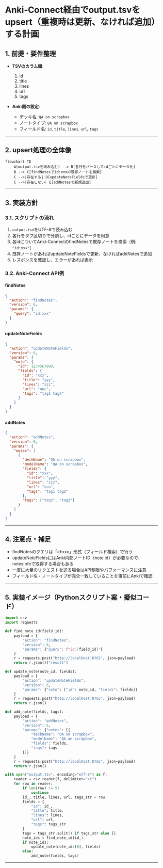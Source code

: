 # Anki-Connect経由でoutput.tsvをupsert（重複時は更新、なければ追加）する計画

## 1. 前提・要件整理

- **TSVのカラム順**:  
  1. id  
  2. title  
  3. lines  
  4. url  
  5. tags

- **Anki側の設定**:  
  - デッキ名: `QA on scrapbox`
  - ノートタイプ: `QA on scrapbox`
  - フィールド名: `id`, `title`, `lines`, `url`, `tags`

---

## 2. upsert処理の全体像

```mermaid
flowchart TD
    A[output.tsvを読み込む] --> B[各行をパースしてidごとにデータ化]
    B --> C[findNotesでid:xxxの既存ノートを検索]
    C -->|存在する| D[updateNoteFieldsで更新]
    C -->|存在しない| E[addNotesで新規追加]
```

---

## 3. 実装方針

### 3.1. スクリプトの流れ

1. `output.tsv`をUTF-8で読み込む
2. 各行をタブ区切りで分割し、idごとにデータを用意
3. 各idについてAnki-ConnectのfindNotesで既存ノートを検索（例: `"id:xxx"`）
4. 既存ノートがあればupdateNoteFieldsで更新、なければaddNotesで追加
5. レスポンスを確認し、エラーがあれば表示

### 3.2. Anki-Connect API例

#### findNotes

```json
{
  "action": "findNotes",
  "version": 6,
  "params": {
    "query": "id:xxx"
  }
}
```

#### updateNoteFields

```json
{
  "action": "updateNoteFields",
  "version": 6,
  "params": {
    "note": {
      "id": 1234567890,
      "fields": {
        "id": "xxx",
        "title": "yyy",
        "lines": "zzz",
        "url": "uuu",
        "tags": "tag1 tag2"
      }
    }
  }
}
```

#### addNotes

```json
{
  "action": "addNotes",
  "version": 6,
  "params": {
    "notes": [
      {
        "deckName": "QA on scrapbox",
        "modelName": "QA on scrapbox",
        "fields": {
          "id": "xxx",
          "title": "yyy",
          "lines": "zzz",
          "url": "uuu",
          "tags": "tag1 tag2"
        },
        "tags": ["tag1", "tag2"]
      }
    ]
  }
}
```

---

## 4. 注意点・補足

- findNotesのクエリは「id:xxx」形式（フィールド検索）で行う
- updateNoteFieldsにはAnki内部ノートID（note id）が必要なので、notesInfoで取得する場合もある
- 一度に大量のリクエストを送る場合はAPI制限やパフォーマンスに注意
- フィールド名・ノートタイプが完全一致していることを事前にAnkiで確認

---

## 5. 実装イメージ（Pythonスクリプト案・擬似コード）

```python
import csv
import requests

def find_note_id(field_id):
    payload = {
        "action": "findNotes",
        "version": 6,
        "params": {"query": f"id:{field_id}"}
    }
    r = requests.post("http://localhost:8765", json=payload)
    return r.json()["result"]

def update_note(note_id, fields):
    payload = {
        "action": "updateNoteFields",
        "version": 6,
        "params": {"note": {"id": note_id, "fields": fields}}
    }
    r = requests.post("http://localhost:8765", json=payload)
    return r.json()

def add_note(fields, tags):
    payload = {
        "action": "addNotes",
        "version": 6,
        "params": {"notes": [{
            "deckName": "QA on scrapbox",
            "modelName": "QA on scrapbox",
            "fields": fields,
            "tags": tags
        }]}
    }
    r = requests.post("http://localhost:8765", json=payload)
    return r.json()

with open("output.tsv", encoding="utf-8") as f:
    reader = csv.reader(f, delimiter="\t")
    for row in reader:
        if len(row) != 5:
            continue
        id_, title, lines, url, tags_str = row
        fields = {
            "id": id_,
            "title": title,
            "lines": lines,
            "url": url,
            "tags": tags_str
        }
        tags = tags_str.split() if tags_str else []
        note_ids = find_note_id(id_)
        if note_ids:
            update_note(note_ids[0], fields)
        else:
            add_note(fields, tags)
```

---